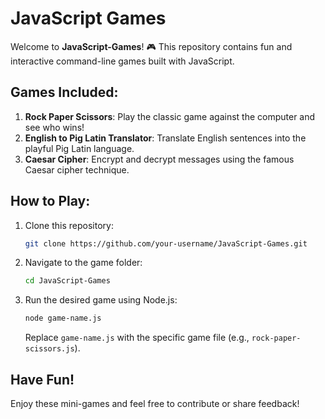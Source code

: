# JavaScript Games

Welcome to **JavaScript-Games**! 🎮 This repository contains fun and interactive command-line games built with JavaScript.

## Games Included:

1. **Rock Paper Scissors**: Play the classic game against the computer and see who wins!
2. **English to Pig Latin Translator**: Translate English sentences into the playful Pig Latin language.
3. **Caesar Cipher**: Encrypt and decrypt messages using the famous Caesar cipher technique.

## How to Play:

1. Clone this repository:
   ```bash
   git clone https://github.com/your-username/JavaScript-Games.git
   ```
2. Navigate to the game folder:
   ```bash
   cd JavaScript-Games
   ```
3. Run the desired game using Node.js:
   ```bash
   node game-name.js
   ```
   Replace `game-name.js` with the specific game file (e.g., `rock-paper-scissors.js`).

## Have Fun!

Enjoy these mini-games and feel free to contribute or share feedback!
